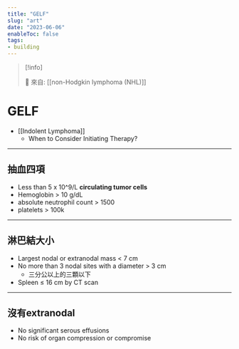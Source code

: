 ```yaml
---
title: "GELF"
slug: "art"
date: "2023-06-06"
enableToc: false
tags:
- building
---
```


> [!info]
>
> 🌱 來自: [[non-Hodgkin lymphoma (NHL)]]

# GELF

* [[Indolent Lymphoma]]
	* When to Consider Initiating Therapy?

---
## 抽血四項
* Less than 5 x 10^9/L **circulating tumor cells**
* Hemoglobin > 10 g/dL
* absolute neutrophil count > 1500
* platelets > 100k
---

## 淋巴結大小

* Largest nodal or extranodal mass < 7 cm
* No more than 3 nodal sites with a diameter > 3 cm
	* 三分公以上的三顆以下
* Spleen ≤ 16 cm by CT scan

---
## 沒有extranodal
* No significant serous effusions
* No risk of organ compression or compromise
